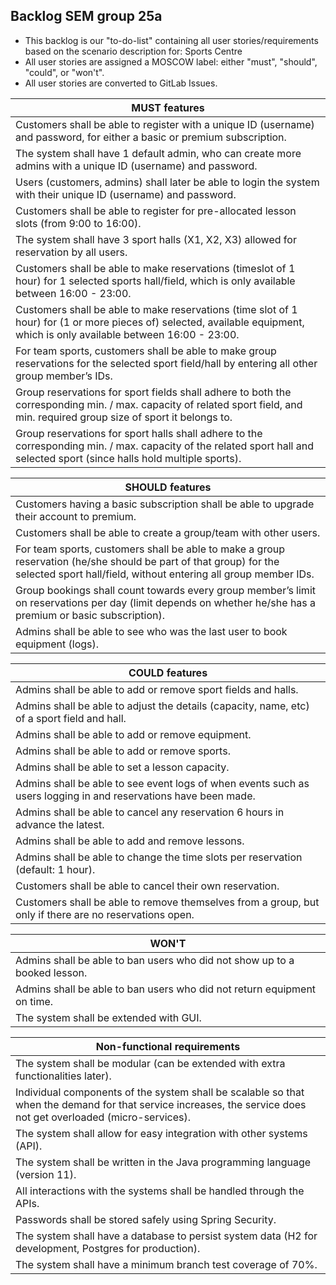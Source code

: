 ## Backlog SEM group 25a

* This backlog is our "to-do-list" containing all user stories/requirements based on the scenario description for: Sports Centre
* All user stories are assigned a MOSCOW label: either "must", "should", "could", or "won't".
* All user stories are converted to GitLab Issues.

| MUST features | 
| --- | 
| Customers shall be able to register with a unique ID (username) and password, for either a basic or premium subscription. |
| The system shall have 1 default admin, who can create more admins with a unique ID (username) and password. | 
| Users (customers, admins) shall later be able to login the system with their unique ID (username) and password. |
| Customers shall be able to register for pre-allocated lesson slots (from 9:00 to 16:00). | 
| The system shall have 3 sport halls (X1, X2, X3) allowed for reservation by all users. | 
| Customers shall be able to make reservations (timeslot of 1 hour) for 1 selected sports hall/field, which is only available between 16:00 - 23:00.| 
| Customers shall be able to make reservations (time slot of 1 hour)  for (1 or more pieces of) selected, available equipment, which is only available between 16:00 - 23:00. | 
| For team sports, customers shall be able to make group reservations for the selected sport field/hall by entering all other group member’s IDs. |
| Group reservations for sport fields shall adhere to both the corresponding min. / max. capacity of related sport field, and min. required group size of sport it belongs to. | 
| Group reservations for sport halls shall adhere to the corresponding min. / max. capacity of the related sport hall and selected sport (since halls hold multiple sports). | 


| SHOULD features | 
| --- | 
| Customers having a basic subscription shall be able to upgrade their account to premium. |
| Customers shall be able to create a group/team with other users. | 
| For team sports, customers shall be able to make a group reservation (he/she should be part of that group) for the selected sport hall/field, without entering all group member IDs. |
|  Group bookings shall count towards every group member’s limit on reservations per day (limit depends on whether he/she has a premium or basic subscription). | 
| Admins shall be able to see who was the last user to book equipment (logs). | 


| COULD features | 
| --- | 
| Admins shall be able to add or remove sport fields and halls. | 
| Admins shall be able to adjust the details (capacity, name, etc) of a sport field and hall. | 
| Admins shall be able to add or remove equipment. | 
| Admins shall be able to add or remove sports. | 
| Admins shall be able to set a lesson capacity. |
| Admins shall be able to see event logs of when events such as users logging in and reservations have been made. | 
| Admins shall be able to cancel any reservation 6 hours in advance the latest. |
| Admins shall be able to add and remove lessons. | 
| Admins shall be able to change the time slots per reservation (default: 1 hour). | 
| Customers shall be able to cancel their own reservation. | 
| Customers shall be able to remove themselves from a group, but only if there are no reservations open. | 



| WON'T | 
| --- | 
| Admins shall be able to ban users who did not show up to a booked lesson. |
| Admins shall be able to ban users who did not return equipment on time. | 
| The system shall be extended with GUI. |


| Non-functional requirements | 
| --- | 
| The system shall be modular (can be extended with extra functionalities later). |
| Individual components of the system shall be scalable so that when the demand for that service increases, the service does not get overloaded (micro-services). | 
| The system shall allow for easy integration with other systems (API). | 
| The system shall be written in the Java programming language (version 11). | 
| All interactions with the systems shall be handled through the APIs. | 
| Passwords shall be stored safely using Spring Security. | 
| The system shall have a database to persist system data (H2 for development, Postgres for production). |
| The system shall have a minimum branch test coverage of 70%. | 